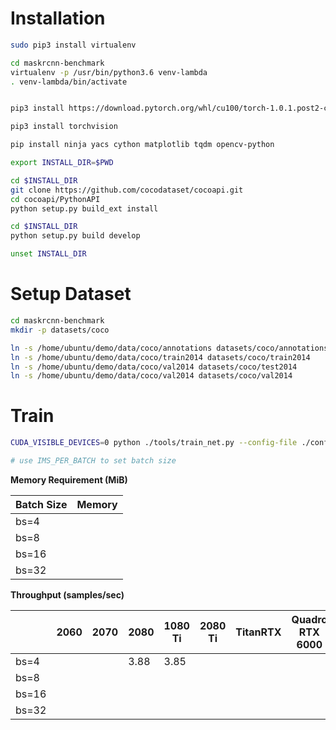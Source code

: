 Installation
===

```bash
sudo pip3 install virtualenv

cd maskrcnn-benchmark
virtualenv -p /usr/bin/python3.6 venv-lambda
. venv-lambda/bin/activate


pip3 install https://download.pytorch.org/whl/cu100/torch-1.0.1.post2-cp36-cp36m-linux_x86_64.whl

pip3 install torchvision

pip install ninja yacs cython matplotlib tqdm opencv-python

export INSTALL_DIR=$PWD

cd $INSTALL_DIR
git clone https://github.com/cocodataset/cocoapi.git
cd cocoapi/PythonAPI
python setup.py build_ext install

cd $INSTALL_DIR
python setup.py build develop

unset INSTALL_DIR

```


Setup Dataset
===

```bash
cd maskrcnn-benchmark
mkdir -p datasets/coco

ln -s /home/ubuntu/demo/data/coco/annotations datasets/coco/annotations 
ln -s /home/ubuntu/demo/data/coco/train2014 datasets/coco/train2014 
ln -s /home/ubuntu/demo/data/coco/val2014 datasets/coco/test2014 
ln -s /home/ubuntu/demo/data/coco/val2014 datasets/coco/val2014 

```

Train
===

```bash
CUDA_VISIBLE_DEVICES=0 python ./tools/train_net.py --config-file ./configs/e2e_mask_rcnn_R_101_FPN_1x.yaml

# use IMS_PER_BATCH to set batch size
```



**Memory Requirement (MiB)**

| Batch Size  | Memory  |
|---|---|
| bs=4 |   |
| bs=8 |   |
| bs=16 |   |
| bs=32 |   |

**Throughput (samples/sec)** 

|   | 2060  | 2070  | 2080  |  1080 Ti | 2080 Ti | TitanRTX | Quadro RTX 6000 | V100 | Quadro RTX 8000 |
|---|---|---|---|---|---|---|---|---|---|
| bs=4  |   |   | 3.88  | 3.85  |   |   |   | 5.40  | 5.17  |
| bs=8  |   |   |   |   |   |   |   |   |   |
| bs=16  |   |   |   |   |   |   |   |   | 5.84  |
| bs=32  |   |   |   |   |   |   |   |   | OOM  |



